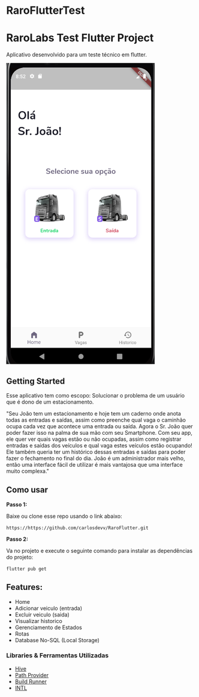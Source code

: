 # RaroFlutterTest

# RaroLabs Test Flutter Project

Aplicativo desenvolvido para um teste técnico em flutter.


![Screenshot](ss-home.png)

## Getting Started

Esse aplicativo tem como escopo:
Solucionar o problema de um usuário que é dono de um estacionamento.

"Seu João tem um estacionamento e hoje tem um caderno onde anota todas as entradas e saídas, assim como preenche qual vaga o caminhão ocupa cada vez que acontece uma entrada ou saída.
Agora o Sr. João quer poder fazer isso na palma de sua mão com seu Smartphone. Com seu app, ele quer ver quais vagas estão ou não ocupadas, assim como registrar entradas e saídas dos veículos e qual vaga estes veículos estão ocupando! Ele também queria ter um histórico dessas entradas e saídas para poder fazer o fechamento no final do dia.
João é um administrador mais velho, então uma interface fácil de utilizar é mais vantajosa que uma interface muito complexa."

## Como usar 

**Passo 1:**

Baixe ou clone esse repo usando o link abaixo:

```
https://https://github.com/carlosdevv/RaroFlutter.git
```

**Passo 2:**

Va no projeto e execute o seguinte comando para instalar as dependências do projeto:

```
flutter pub get 
```

## Features:

* Home
* Adicionar veiculo (entrada)
* Excluir veiculo (saida)
* Visualizar historico
* Gerenciamento de Estados
* Rotas
* Database No-SQL (Local Storage)

### Libraries & Ferramentas Utilizadas

* [Hive](https://github.com/hivedb/hive)
* [Path Provider](https://github.com/flutter/plugins/tree/master/packages/path_provider/path_provider) 
* [Build Runner](https://github.com/dart-lang/build)
* [INTL](https://github.com/dart-lang/intl)


